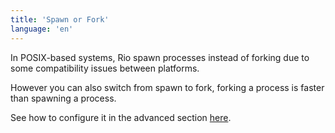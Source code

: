 ```yaml
---
title: 'Spawn or Fork'
language: 'en'
---
```


In POSIX-based systems, Rio spawn processes instead of forking due to some compatibility issues between platforms.

However you can also switch from spawn to fork, forking a process is faster than spawning a process.

See how to configure it in the advanced section [here](/docs/config).
